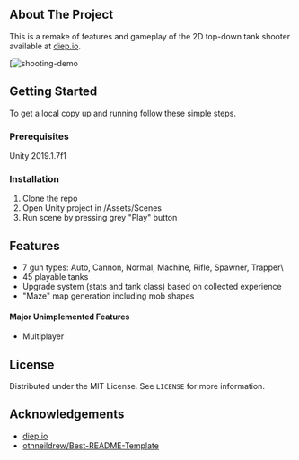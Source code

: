 <!-- ABOUT THE PROJECT -->
## About The Project

This is a remake of features and gameplay of the 2D top-down tank shooter available at [diep.io](https://diep.io).

[![shooting-demo]

<!-- GETTING STARTED -->
## Getting Started

To get a local copy up and running follow these simple steps.

### Prerequisites

Unity 2019.1.7f1

### Installation
 
1. Clone the repo
2. Open Unity project in /Assets/Scenes
3. Run scene by pressing grey "Play" button

<!-- USAGE EXAMPLES -->
## Features

* 7 gun types: Auto, Cannon, Normal, Machine, Rifle, Spawner, Trapper\
* 45 playable tanks
* Upgrade system (stats and tank class) based on collected experience
* "Maze" map generation including mob shapes

#### Major Unimplemented Features

* Multiplayer

<!-- LICENSE -->
## License

Distributed under the MIT License. See `LICENSE` for more information.

<!-- ACKNOWLEDGEMENTS -->
## Acknowledgements

* [diep.io](https://diep.io)
* [othneildrew/Best-README-Template](https://github.com/othneildrew/Best-README-Template)

<!-- MARKDOWN LINKS & IMAGES -->
<!-- https://www.markdownguide.org/basic-syntax/#reference-style-links -->
[shooting-demo]: /demos/shooting_demo.gif

